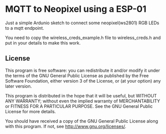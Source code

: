 # MQTT to Neopixel using a ESP-01

Just a simple Ardunio sketch to connect some neopixel(ws2801) RGB LEDs to a mqtt endpoint.

You need to copy the wireless_creds_example.h file to wireless_creds.h and put in your details to make this work.

## License

This program is free software: you can redistribute it and/or modify
it under the terms of the GNU General Public License as published by
the Free Software Foundation, either version 3 of the License, or
(at your option) any later version.

This program is distributed in the hope that it will be useful,
but WITHOUT ANY WARRANTY; without even the implied warranty of
MERCHANTABILITY or FITNESS FOR A PARTICULAR PURPOSE.  See the
GNU General Public License for more details.

You should have received a copy of the GNU General Public License
along with this program.  If not, see <http://www.gnu.org/licenses/>.
